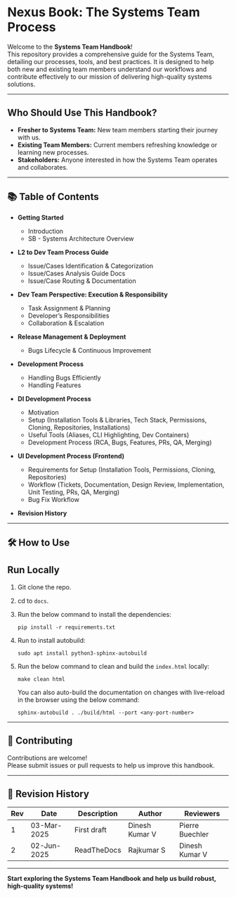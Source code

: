 # Nexus Book: The Systems Team Process

Welcome to the **Systems Team Handbook**!  
This repository provides a comprehensive guide for the Systems Team, detailing our processes, tools, and best practices. It is designed to help both new and existing team members understand our workflows and contribute effectively to our mission of delivering high-quality systems solutions.

---

## Who Should Use This Handbook?

- **Fresher to Systems Team:** New team members starting their journey with us.
- **Existing Team Members:** Current members refreshing knowledge or learning new processes.
- **Stakeholders:** Anyone interested in how the Systems Team operates and collaborates.

---

## 📚 Table of Contents

- **Getting Started**
  - Introduction
  - SB - Systems Architecture Overview

- **L2 to Dev Team Process Guide**
  - Issue/Cases Identification & Categorization
  - Issue/Cases Analysis Guide Docs
  - Issue/Case Routing & Documentation

- **Dev Team Perspective: Execution & Responsibility**
  - Task Assignment & Planning
  - Developer’s Responsibilities
  - Collaboration & Escalation

- **Release Management & Deployment**
  - Bugs Lifecycle & Continuous Improvement

- **Development Process**
  - Handling Bugs Efficiently
  - Handling Features

- **DI Development Process**
  - Motivation
  - Setup (Installation Tools & Libraries, Tech Stack, Permissions, Cloning, Repositories, Installations)
  - Useful Tools (Aliases, CLI Highlighting, Dev Containers)
  - Development Process (RCA, Bugs, Features, PRs, QA, Merging)

- **UI Development Process (Frontend)**
  - Requirements for Setup (Installation Tools, Permissions, Cloning, Repositories)
  - Workflow (Tickets, Documentation, Design Review, Implementation, Unit Testing, PRs, QA, Merging)
  - Bug Fix Workflow

- **Revision History**

---

## 🛠️ How to Use

Run Locally
-----------

1. Git clone the repo.
2. cd to ``docs``.
3. Run the below command to install the dependencies:

   ``pip install -r requirements.txt``

4. Run to install autobuild:

    ``sudo apt install python3-sphinx-autobuild``

5. Run the below command to clean and build the ``index.html`` locally:

   ``make clean html``

   You can also auto-build the documentation on changes with live-reload in the browser using the below command:

   ``sphinx-autobuild . ./build/html --port <any-port-number>``
---

## 📝 Contributing

Contributions are welcome!  
Please submit issues or pull requests to help us improve this handbook.

---

## 📅 Revision History

| Rev | Date         | Description     | Author           | Reviewers         |
|-----|--------------|----------------|------------------|-------------------|
| 1   | 03-Mar-2025  | First draft    | Dinesh Kumar V   | Pierre Buechler   |
| 2   | 02-Jun-2025  | ReadTheDocs    | Rajkumar S       | Dinesh Kumar V    |

---

**Start exploring the Systems Team Handbook and help us build robust, high-quality systems!**
